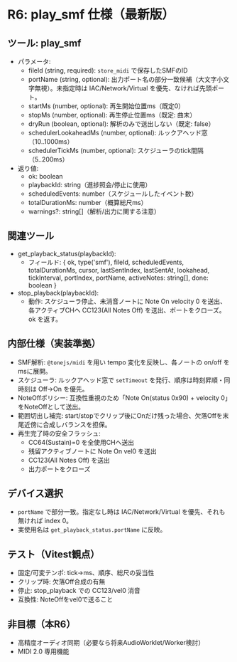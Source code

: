# R6: play_smf 仕様（最新版）

## ツール: play_smf
- パラメータ:
  - fileId (string, required): `store_midi` で保存したSMFのID
  - portName (string, optional): 出力ポート名の部分一致候補（大文字小文字無視）。未指定時は IAC/Network/Virtual を優先、なければ先頭ポート。
  - startMs (number, optional): 再生開始位置ms（既定0）
  - stopMs (number, optional): 再生停止位置ms（既定: 曲末）
  - dryRun (boolean, optional): 解析のみで送出しない（既定: false）
  - schedulerLookaheadMs (number, optional): ルックアヘッド窓（10..1000ms）
  - schedulerTickMs (number, optional): スケジューラのtick間隔（5..200ms）
- 返り値:
  - ok: boolean
  - playbackId: string（進捗照会/停止に使用）
  - scheduledEvents: number（スケジュールしたイベント数）
  - totalDurationMs: number（概算総尺ms）
  - warnings?: string[]（解析/出力に関する注意）

## 関連ツール
- get_playback_status(playbackId):
  - フィールド: { ok, type('smf'), fileId, scheduledEvents, totalDurationMs, cursor, lastSentIndex, lastSentAt, lookahead, tickInterval, portIndex, portName, activeNotes: string[], done: boolean }
- stop_playback(playbackId):
  - 動作: スケジューラ停止、未消音ノートに Note On velocity 0 を送出、各アクティブCHへ CC123(All Notes Off) を送出、ポートをクローズ。ok を返す。

## 内部仕様（実装準拠）
- SMF解析: `@tonejs/midi` を用い tempo 変化を反映し、各ノートの on/off をmsに展開。
- スケジューラ: ルックアヘッド窓で `setTimeout` を発行、順序は時刻昇順・同時刻は Off→On を優先。
- NoteOffポリシー: 互換性重視のため「Note On(status 0x90) + velocity 0」をNoteOffとして送出。
- 範囲切出し補完: start/stopでクリップ後にOnだけ残った場合、欠落Offを末尾近傍に合成しバランスを担保。
- 再生完了時の安全フラッシュ:
  - CC64(Sustain)=0 を全使用CHへ送出
  - 残留アクティブノートに Note On vel0 を送出
  - CC123(All Notes Off) を送出
  - 出力ポートをクローズ

## デバイス選択
- `portName` で部分一致。指定なし時は IAC/Network/Virtual を優先、それも無ければ index 0。
- 実使用名は `get_playback_status.portName` に反映。

## テスト（Vitest観点）
- 固定/可変テンポ: tick→ms、順序、総尺の妥当性
- クリップ時: 欠落Off合成の有無
- 停止: stop_playback での CC123/vel0 消音
- 互換性: NoteOffをvel0で送ること

## 非目標（本R6）
- 高精度オーディオ同期（必要なら将来AudioWorklet/Worker検討）
- MIDI 2.0 専用機能
